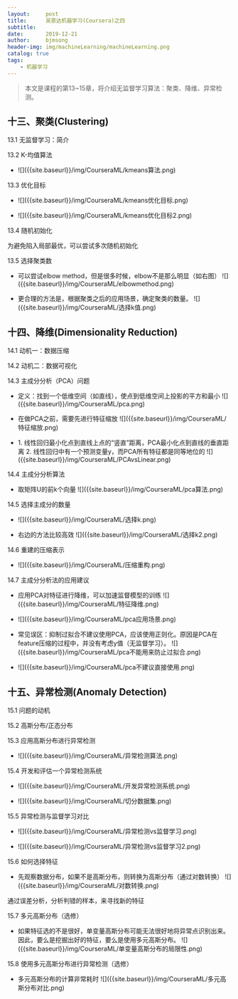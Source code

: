 ```yaml
---
layout:     post
title:      吴恩达机器学习(Coursera)之四
subtitle:   
date:       2019-12-21
author:     bjmsong
header-img: img/machineLearning/machineLearning.png
catalog: true
tags:
    - 机器学习
---
```

> 本文是课程的第13~15章，将介绍无监督学习算法：聚类、降维、异常检测。



## 十三、聚类(**Clustering**) 

13.1 无监督学习：简介 

13.2 K-均值算法 

<ul> 
<li markdown="1"> 
![]({{site.baseurl}}/img/CourseraML/kmeans算法.png) 
</li> 
</ul> 

13.3 优化目标 

<ul> 
<li markdown="1"> 
![]({{site.baseurl}}/img/CourseraML/kmeans优化目标.png) 
</li> 
</ul> 

<ul> 
<li markdown="1"> 
![]({{site.baseurl}}/img/CourseraML/kmeans优化目标2.png) 
</li> 
</ul> 

13.4 随机初始化

为避免陷入局部最优，可以尝试多次随机初始化

13.5 选择聚类数 

<ul> 
<li markdown="1"> 
可以尝试elbow method，但是很多时候，elbow不是那么明显（如右图）
![]({{site.baseurl}}/img/CourseraML/elbowmethod.png) 
</li> 
</ul> 

<ul> 
<li markdown="1"> 
更合理的方法是，根据聚类之后的应用场景，确定聚类的数量。
![]({{site.baseurl}}/img/CourseraML/选择k值.png) 
</li> 
</ul> 



## 十四、降维(**Dimensionality Reduction**) 

14.1 动机一：数据压缩 

14.2 动机二：数据可视化 

14.3 主成分分析（PCA）问题 

<ul> 
<li markdown="1"> 
定义：找到一个低维空间（如直线），使点到低维空间上投影的平方和最小
![]({{site.baseurl}}/img/CourseraML/pca.png) 
</li> 
</ul> 

<ul> 
<li markdown="1"> 
在做PCA之前，需要先进行特征缩放
![]({{site.baseurl}}/img/CourseraML/特征缩放.png) 
</li> 
</ul> 

<ul> 
<li markdown="1"> 
1. 线性回归最小化点到直线上点的“竖直”距离，PCA最小化点到直线的垂直距离
2. 线性回归中有一个预测变量y，而PCA所有特征都是同等地位的
![]({{site.baseurl}}/img/CourseraML/PCAvsLinear.png) 
</li> 
</ul> 

14.4 主成分分析算法 

<ul> 
<li markdown="1"> 
取矩阵U的前k个向量    
![]({{site.baseurl}}/img/CourseraML/pca算法.png) 
</li> 
</ul> 

14.5 选择主成分的数量 

<ul> 
<li markdown="1">     
![]({{site.baseurl}}/img/CourseraML/选择k.png) 
</li> 
</ul> 

<ul> 
<li markdown="1">     
右边的方法比较高效    
![]({{site.baseurl}}/img/CourseraML/选择k2.png) 
</li> 
</ul> 

14.6 重建的压缩表示 

<ul> 
<li markdown="1">     
![]({{site.baseurl}}/img/CourseraML/压缩重构.png) 
</li> 
</ul> 

14.7 主成分分析法的应用建议 

<ul> 
<li markdown="1">     
应用PCA对特征进行降维，可以加速监督模型的训练
![]({{site.baseurl}}/img/CourseraML/特征降维.png) 
</li> 
</ul> 

<ul> 
<li markdown="1">     
![]({{site.baseurl}}/img/CourseraML/pca应用场景.png) 
</li> 
</ul> 

<ul> 
<li markdown="1">
常见误区：抑制过拟合不建议使用PCA，应该使用正则化。原因是PCA在feature压缩的过程中，并没有考虑y值（无监督学习）。
![]({{site.baseurl}}/img/CourseraML/pca不能用来防止过拟合.png) 
</li> 
</ul> 

<ul> 
<li markdown="1">
![]({{site.baseurl}}/img/CourseraML/pca不建议直接使用.png) 
</li> 
</ul> 



## 十五、异常检测(**Anomaly Detection**) 

15.1 问题的动机 

15.2 高斯分布/正态分布

15.3 应用高斯分布进行异常检测 

<ul> 
<li markdown="1">
![]({{site.baseurl}}/img/CourseraML/异常检测算法.png) 
</li> 
</ul> 

15.4 开发和评估一个异常检测系统 

<ul> 
<li markdown="1">
![]({{site.baseurl}}/img/CourseraML/开发异常检测系统.png) 
</li> 
</ul> 

<ul> 
<li markdown="1">
![]({{site.baseurl}}/img/CourseraML/切分数据集.png) 
</li> 
</ul> 

15.5 异常检测与监督学习对比 

<ul> 
<li markdown="1">
![]({{site.baseurl}}/img/CourseraML/异常检测vs监督学习.png) 
</li> 
</ul> 

<ul> 
<li markdown="1">
![]({{site.baseurl}}/img/CourseraML/异常检测vs监督学习2.png) 
</li> 
</ul> 

15.6 如何选择特征 

<ul> 
<li markdown="1">
先观察数据分布，如果不是高斯分布，则转换为高斯分布（通过对数转换）
![]({{site.baseurl}}/img/CourseraML/对数转换.png) 
</li> 
</ul> 

通过误差分析，分析判错的样本，来寻找新的特征

15.7 多元高斯分布（选修） 

<ul> 
<li markdown="1">
如果特征选的不是很好，单变量高斯分布可能无法很好地将异常点识别出来。因此，要么是挖掘出好的特征，要么是使用多元高斯分布。
![]({{site.baseurl}}/img/CourseraML/单变量高斯分布的局限性.png) 
</li> 
</ul> 

15.8 使用多元高斯分布进行异常检测（选修） 

<ul> 
<li markdown="1">
多元高斯分布的计算非常耗时
![]({{site.baseurl}}/img/CourseraML/多元高斯分布对比.png) 
</li> 
</ul> 


